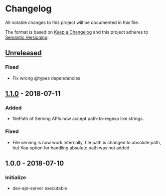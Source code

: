 # Changelog
All notable changes to this project will be documented in this file.

The format is based on [Keep a Changelog](http://keepachangelog.com/en/1.0.0/)
and this project adheres to [Semantic Versioning](http://semver.org/spec/v2.0.0.html).

## [Unreleased]

### Fixed
- Fix wrong @types dependencies

## [1.1.0] - 2018-07-11

### Added
- filePath of Serving APIs now accept path-to-regexp like strings.

### Fixed
- File serving is now work
  Internally, file path is changed to absolute path, but Koa option for handling absolute path was not added.

## 1.0.0 - 2018-07-10

### Initialize
- dev-api-server executable

[Unreleased]: https://github.com/Ailrun/dev-api-server/compare/v1.1.0...HEAD
[1.1.0]: https://github.com/Ailrun/dev-api-server/compare/v1.0.0...v1.1.0
